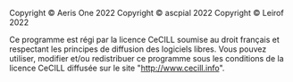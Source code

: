 Copyright © Aeris One 2022
Copyright © ascpial 2022
Copyright © Leirof 2022

Ce programme est régi par la licence CeCILL soumise au droit français et
respectant les principes de diffusion des logiciels libres. Vous pouvez
utiliser, modifier et/ou redistribuer ce programme sous les conditions
de la licence CeCILL diffusée sur le site "http://www.cecill.info".
